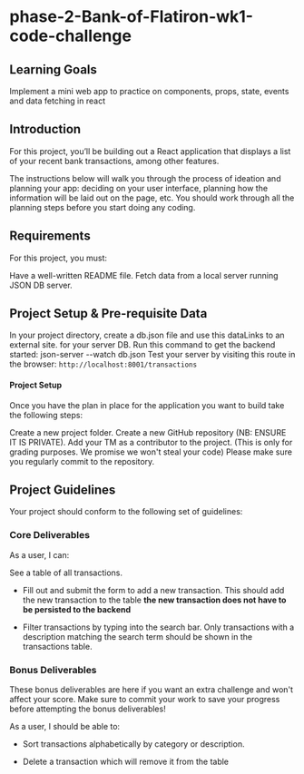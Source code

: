 # phase-2-Bank-of-Flatiron-wk1-code-challenge
## Learning Goals
Implement a mini web app to practice on components, props, state, events and data fetching in react

## Introduction
For this project, you’ll be building out a React application that displays a list of your recent bank transactions, among other features.

The instructions below will walk you through the process of ideation and planning your app: deciding on your user interface, planning how the information will be laid out on the page, etc. You should work through all the planning steps before you start doing any coding.

## Requirements
For this project, you must:

Have a well-written README file.
Fetch data from a local server running JSON DB server.

## Project Setup & Pre-requisite Data
In your project directory, create a db.json file and use this dataLinks to an external site. for your server DB.
Run this command to get the backend started: json-server --watch db.json
Test your server by visiting this route in the browser: `http://localhost:8001/transactions`

#### Project Setup
Once you have the plan in place for the application you want to build take the following steps:

Create a new project folder.
Create a new GitHub repository (NB: ENSURE IT IS PRIVATE).
Add your TM as a contributor to the project. (This is only for grading purposes. We promise we won't steal your code)
Please make sure you regularly commit to the repository.

## Project Guidelines
Your project should conform to the following set of guidelines:

### Core Deliverables
As a user, I can:

See a table of all transactions.
 - Fill out and submit the form to add a new transaction. This should add the new transaction to the table **the new transaction does not have to be persisted to the backend**

 - Filter transactions by typing into the search bar. Only transactions with a description matching the search term should be shown in the transactions table.

### Bonus Deliverables
These bonus deliverables are here if you want an extra challenge and won't affect your score. Make sure to commit your work to save your progress before attempting the bonus deliverables!

As a user, I should be able to:
 - Sort transactions alphabetically by category or description.

 - Delete a transaction which will remove it from the table

 